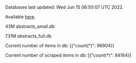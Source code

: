 Databases last updated: Wed Jun 15 06:50:07 UTC 2022. 

Available [here](https://github.com/cbeauhilton/ash-db/releases).


43M	abstracts_small.db

731M	abstracts_full.db

Current number of items in db:
[{"count(*)": 96904}]

Current number of scraped items in db:
[{"count(*)": 84164}]
